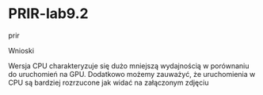 # PRIR-lab9.2
prir


Wnioski

Wersja CPU charakteryzuje się dużo mniejszą wydajnością w porównaniu do uruchomień na GPU. Dodatkowo możemy zauważyć, że uruchomienia w CPU są bardziej rozrzucone jak widać na załączonym zdjęciu
